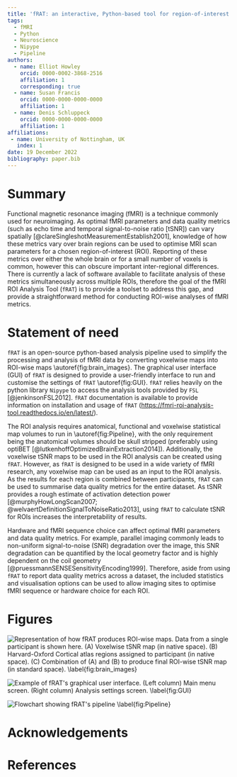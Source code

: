 ```yaml
---
title: 'fRAT: an interactive, Python-based tool for region-of-interest summaries of functional imaging data'
tags:
  - fMRI
  - Python
  - Neuroscience
  - Nipype
  - Pipeline
authors:
  - name: Elliot Howley
    orcid: 0000-0002-3868-2516
    affiliation: 1
    corresponding: true
  - name: Susan Francis
    orcid: 0000-0000-0000-0000
    affiliation: 1
  - name: Denis Schluppeck
    orcid: 0000-0000-0000-0000
    affiliation: 1
affiliations:
 - name: University of Nottingham, UK
   index: 1
date: 19 December 2022
bibliography: paper.bib
---
```


# Summary

Functional magnetic resonance imaging (fMRI) is a technique commonly used for neuroimaging. As optimal fMRI parameters and data quality metrics (such as echo time and temporal signal-to-noise ratio [tSNR]) can vary spatially [@clareSingleshotMeasurementEstablish2001], knowledge of how these metrics vary over brain regions can be used to optimise MRI scan parameters for a chosen region-of-interest (ROI). Reporting of these metrics over either the whole brain or for a small number of voxels is common, however this can obscure important inter-regional differences. There is currently a lack of software available to facilitate analysis of these metrics simultaneously across multiple ROIs, therefore the goal of the fMRI ROI Analysis Tool (`fRAT`) is to provide a toolset to address this gap, and provide a straightforward method for conducting ROI-wise analyses of fMRI metrics. 

# Statement of need

`fRAT` is an open-source python-based analysis pipeline used to simplify the processing and analysis of fMRI data by converting voxelwise maps into ROI-wise maps \autoref{fig:brain_images}. The graphical user interface (GUI) of `fRAT` is designed to provide a user-friendly interface to run and customise the settings of `fRAT` \autoref{fig:GUI}. `fRAT` relies heavily on the python library `Nipype` to access the analysis tools provided by `FSL` [@jenkinsonFSL2012]. `fRAT` documentation is available  to provide information on installation and usage of `fRAT` (https://fmri-roi-analysis-tool.readthedocs.io/en/latest/).

The ROI analysis requires anatomical, functional and voxelwise statistical map volumes to run in \autoref{fig:Pipeline}, with the only requirement being the anatomical volumes should be skull stripped (preferably using optiBET [@lutkenhoffOptimizedBrainExtraction2014]). Additionally, the voxelwise tSNR maps to be used in the ROI analysis can be created using `fRAT`. However, as `fRAT` is designed to be used in a wide variety of fMRI research, any voxelwise map can be used as an input to the ROI analysis. As the results for each region is combined between participants, `fRAT` can be used to summarise data quality metrics for the entire dataset. As tSNR provides a rough estimate of activation detection power [@murphyHowLongScan2007; @welvaertDefinitionSignalToNoiseRatio2013], using `fRAT` to calculate tSNR for ROIs increases the interpretability of results.

Hardware and fMRI sequence choice can affect optimal fMRI parameters and data quality metrics. For example, parallel imaging commonly leads to non-uniform signal-to-noise (SNR) degradation over the image, this SNR degradation can be quantified by the local geometry factor and is highly dependent on the coil geometry [@pruessmannSENSESensitivityEncoding1999]. Therefore, aside from using `fRAT` to report data quality metrics across a dataset, the included statistics and visualisation options can be used to allow imaging sites to optimise fMRI sequence or hardware choice for each ROI.



# Figures
![Representation of how fRAT produces ROI-wise maps. Data from a single participant is shown here. **(A)** Voxelwise tSNR map (in native space). **(B)** Harvard-Oxford Cortical atlas regions assigned to participant (in native space). **(C)** Combination of **(A)** and **(B)** to produce final ROI-wise tSNR map (in standard space). \label{fig:brain_images}](brain_images.png)

![Example of fRAT's graphical user interface. **(Left column)** Main menu screen. **(Right column)** Analysis settings screen. \label{fig:GUI}](GUI.png)

![Flowchart showing fRAT's pipeline \label{fig:Pipeline}](process_overview.png)

# Acknowledgements

# References
